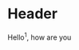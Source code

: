 <!-- TITLE: Sandbox -->
<!-- SUBTITLE: A quick summary of Sandbox -->

# Header
Hello<sup>1</sup>, how are you